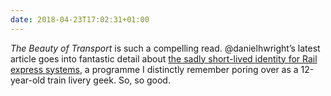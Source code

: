 ```yaml
---
date: 2018-04-23T17:02:31+01:00
---
```

<cite>The Beauty of Transport</cite> is such a compelling read. @danielhwright’s latest article goes into fantastic detail about [the sadly short-lived identity for Rail express systems](https://thebeautyoftransport.com/2018/04/18/resplendence-rail-express-systems-1991-corporate-identity-roundel-design-group-uk/), a programme I distinctly remember poring over as a 12-year-old train livery geek. So, so good.
